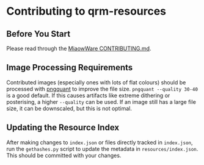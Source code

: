 # Contributing to qrm-resources

## Before You Start

Please read through the
[MiaowWare CONTRIBUTING.md](https://github.com/miaowware/.github/blob/master/CONTRIBUTING.md).

## Image Processing Requirements

Contributed images (especially ones with lots of flat colours) should be processed
with [pngquant](https://pngquant.org) to improve the file size.
`pngquant --quality 30-40` is a good default. If this causes artifacts like extreme
dithering or posterising, a higher `--quality` can be used. If an image still has a
large file size, it can be downscaled, but this is not optimal.

## Updating the Resource Index

After making changes to `index.json` or files directly tracked in `index.json`, run
the `gethashes.py` script to update the metadata in `resources/index.json`. This should
be committed with your changes.
